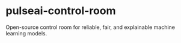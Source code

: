 # pulseai-control-room
Open-source control room for reliable, fair, and explainable machine learning models.
